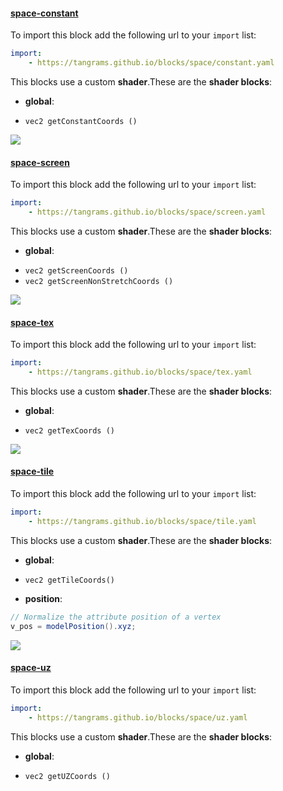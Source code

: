 

#### [space-constant](#space-constant) <a href="https://github.com/tangrams/blocks/blob/gh-pages/space/constant.yaml" target="_blank"><i class="fa fa-github" aria-hidden="true"></i></a>



To import this block add the following url to your `import` list:

```yaml
import:
    - https://tangrams.github.io/blocks/space/constant.yaml
```


This blocks use a custom **shader**.These are the **shader blocks**:

- **global**:
 + `vec2 getConstantCoords () `

![](https://mapzen.com/common/styleguide/images/divider/compass-red.png)


#### [space-screen](#space-screen) <a href="https://github.com/tangrams/blocks/blob/gh-pages/space/screen.yaml" target="_blank"><i class="fa fa-github" aria-hidden="true"></i></a>



To import this block add the following url to your `import` list:

```yaml
import:
    - https://tangrams.github.io/blocks/space/screen.yaml
```


This blocks use a custom **shader**.These are the **shader blocks**:

- **global**:
 + `vec2 getScreenCoords () `
 + `vec2 getScreenNonStretchCoords () `

![](https://mapzen.com/common/styleguide/images/divider/compass-red.png)


#### [space-tex](#space-tex) <a href="https://github.com/tangrams/blocks/blob/gh-pages/space/tex.yaml" target="_blank"><i class="fa fa-github" aria-hidden="true"></i></a>



To import this block add the following url to your `import` list:

```yaml
import:
    - https://tangrams.github.io/blocks/space/tex.yaml
```


This blocks use a custom **shader**.These are the **shader blocks**:

- **global**:
 + `vec2 getTexCoords () `

![](https://mapzen.com/common/styleguide/images/divider/compass-red.png)


#### [space-tile](#space-tile) <a href="https://github.com/tangrams/blocks/blob/gh-pages/space/tile.yaml" target="_blank"><i class="fa fa-github" aria-hidden="true"></i></a>



To import this block add the following url to your `import` list:

```yaml
import:
    - https://tangrams.github.io/blocks/space/tile.yaml
```


This blocks use a custom **shader**.These are the **shader blocks**:

- **global**:
 + `vec2 getTileCoords() `
- **position**:

```glsl
// Normalize the attribute position of a vertex
v_pos = modelPosition().xyz;
```



![](https://mapzen.com/common/styleguide/images/divider/compass-red.png)


#### [space-uz](#space-uz) <a href="https://github.com/tangrams/blocks/blob/gh-pages/space/uz.yaml" target="_blank"><i class="fa fa-github" aria-hidden="true"></i></a>



To import this block add the following url to your `import` list:

```yaml
import:
    - https://tangrams.github.io/blocks/space/uz.yaml
```


This blocks use a custom **shader**.These are the **shader blocks**:

- **global**:
 + `vec2 getUZCoords () `
